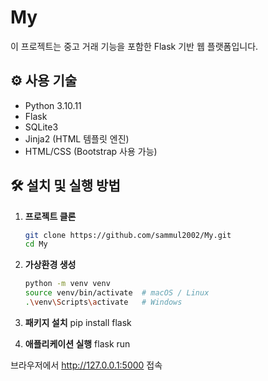 # My

이 프로젝트는 중고 거래 기능을 포함한 Flask 기반 웹 플랫폼입니다.

## ⚙️ 사용 기술

- Python 3.10.11
- Flask
- SQLite3
- Jinja2 (HTML 템플릿 엔진)
- HTML/CSS (Bootstrap 사용 가능)

## 🛠️ 설치 및 실행 방법

1. **프로젝트 클론**
   ```bash
   git clone https://github.com/sammul2002/My.git
   cd My

2. **가상환경 생성**
   ```bash
   python -m venv venv
   source venv/bin/activate  # macOS / Linux
   .\venv\Scripts\activate   # Windows


3. **패키지 설치**
   pip install flask


4. **애플리케이션 실행**
   flask run

브라우저에서 http://127.0.0.1:5000 접속 



